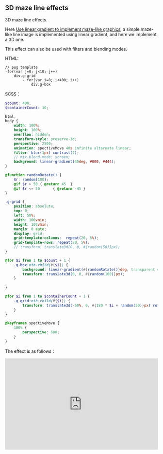 ## 3D maze line effects

3D maze line effects.

Here [Use linear gradient to implement maze-like graphics](./background/bg-linear-gradient-maze.md), a simple maze-like line image is implemented using linear gradient, and here we implement a 3D one.

This effect can also be used with filters and blending modes.

HTML:

```pug
// pug template
-for(var j=0; j<10; j++)
    div.g-grid
        - for(var i=0; i<400; i++)
            div.g-box
```

SCSS：
```scss
$count: 400;
$containerCount: 10;

html,
body {
    width: 100%;
    height: 100%;
    overflow: hidden;
    transform-style: preserve-3d;
    perspective: 2500;
    animation: spectiveMove 40s infinite alternate linear;
    filter: blur(1px) contrast(2);
    // mix-blend-mode: screen;
    background: linear-gradient(45deg, #000, #444);
}

@function randomRotate() {
    $r: random(100);
    @if $r > 50 { @return 45  }
    @if $r <= 50      { @return -45 }
}

.g-grid {
    position: absolute;
    top: 0;
    left: 50%;
    width: 100vmin;
    height: 100vmin;
    margin: 0 auto;
    display: grid;
    grid-template-columns:  repeat(20, 5%);
    grid-template-rows: repeat(20, 5%);
    // transform: translate3d(0, 0, #{random(50)}px);
}

@for $i from 1 to $count + 1 {
    .g-box:nth-child(#{$i}) {
        background: linear-gradient(#{randomRotate()}deg, transparent 49.5%, deeppink 49.5%, deeppink 50.5%, transparent 50.5%);
        transform: translate3d(0, 0, #{random(100)}px);
    }
    
}

@for $i from 1 to $containerCount + 1 {
    .g-grid:nth-child(#{$i}) {
        transform: translate3d(-50%, 0, #{180 * $i + random(50)}px) rotateZ(#{random(90)}deg);
    }
}

@keyframes spectiveMove {
    100% {
        perspective: 600;
    }
}
```

The effect is as follows：

<iframe height="300" style="width: 100%;" scrolling="no" title="3d-maze" src="https://codepen.io/dvha/embed/xxmJdzM?default-tab=html%2Cresult" frameborder="no" loading="lazy" allowtransparency="true" allowfullscreen="true">
  See the Pen <a href="https://codepen.io/dvha/pen/xxmJdzM">
  3d-maze</a> by HaDV (<a href="https://codepen.io/dvha">@dvha</a>)
  on <a href="https://codepen.io">CodePen</a>.
</iframe>